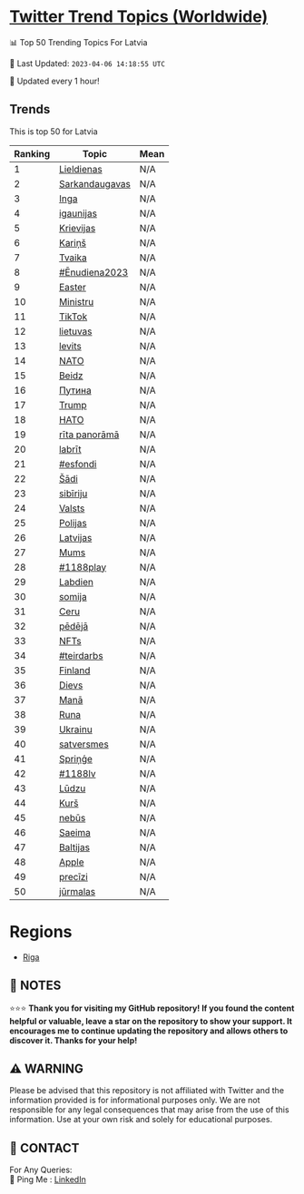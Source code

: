 [Twitter Trend Topics (Worldwide)](https://github.com/ErcinDedeoglu/Twitter-Trend-Topics)
==========


📊 Top 50 Trending Topics For Latvia

📆 Last Updated: `2023-04-06 14:18:55 UTC`

🔧 Updated every 1 hour!


## Trends

This is top 50 for Latvia

| Ranking | Topic | Mean |
| ------- | ------------ | ------------ |
| 1 | [Lieldienas](http://twitter.com/search?q=Lieldienas) | N/A |
| 2 | [Sarkandaugavas](http://twitter.com/search?q=Sarkandaugavas) | N/A |
| 3 | [Inga](http://twitter.com/search?q=Inga) | N/A |
| 4 | [igaunijas](http://twitter.com/search?q=igaunijas) | N/A |
| 5 | [Krievijas](http://twitter.com/search?q=Krievijas) | N/A |
| 6 | [Kariņš](http://twitter.com/search?q=Kari%c5%86%c5%a1) | N/A |
| 7 | [Tvaika](http://twitter.com/search?q=Tvaika) | N/A |
| 8 | [#Ēnudiena2023](http://twitter.com/search?q=%23%c4%92nudiena2023) | N/A |
| 9 | [Easter](http://twitter.com/search?q=Easter) | N/A |
| 10 | [Ministru](http://twitter.com/search?q=Ministru) | N/A |
| 11 | [TikTok](http://twitter.com/search?q=TikTok) | N/A |
| 12 | [lietuvas](http://twitter.com/search?q=lietuvas) | N/A |
| 13 | [levits](http://twitter.com/search?q=levits) | N/A |
| 14 | [NATO](http://twitter.com/search?q=NATO) | N/A |
| 15 | [Beidz](http://twitter.com/search?q=Beidz) | N/A |
| 16 | [Путина](http://twitter.com/search?q=%d0%9f%d1%83%d1%82%d0%b8%d0%bd%d0%b0) | N/A |
| 17 | [Trump](http://twitter.com/search?q=Trump) | N/A |
| 18 | [НАТО](http://twitter.com/search?q=%d0%9d%d0%90%d0%a2%d0%9e) | N/A |
| 19 | [rīta panorāmā](http://twitter.com/search?q=r%c4%abta+panor%c4%81m%c4%81) | N/A |
| 20 | [labrīt](http://twitter.com/search?q=labr%c4%abt) | N/A |
| 21 | [#esfondi](http://twitter.com/search?q=%23esfondi) | N/A |
| 22 | [Šādi](http://twitter.com/search?q=%c5%a0%c4%81di) | N/A |
| 23 | [sibīriju](http://twitter.com/search?q=sib%c4%abriju) | N/A |
| 24 | [Valsts](http://twitter.com/search?q=Valsts) | N/A |
| 25 | [Polijas](http://twitter.com/search?q=Polijas) | N/A |
| 26 | [Latvijas](http://twitter.com/search?q=Latvijas) | N/A |
| 27 | [Mums](http://twitter.com/search?q=Mums) | N/A |
| 28 | [#1188play](http://twitter.com/search?q=%231188play) | N/A |
| 29 | [Labdien](http://twitter.com/search?q=Labdien) | N/A |
| 30 | [somija](http://twitter.com/search?q=somija) | N/A |
| 31 | [Ceru](http://twitter.com/search?q=Ceru) | N/A |
| 32 | [pēdējā](http://twitter.com/search?q=p%c4%93d%c4%93j%c4%81) | N/A |
| 33 | [NFTs](http://twitter.com/search?q=NFTs) | N/A |
| 34 | [#teirdarbs](http://twitter.com/search?q=%23teirdarbs) | N/A |
| 35 | [Finland](http://twitter.com/search?q=Finland) | N/A |
| 36 | [Dievs](http://twitter.com/search?q=Dievs) | N/A |
| 37 | [Manā](http://twitter.com/search?q=Man%c4%81) | N/A |
| 38 | [Runa](http://twitter.com/search?q=Runa) | N/A |
| 39 | [Ukrainu](http://twitter.com/search?q=Ukrainu) | N/A |
| 40 | [satversmes](http://twitter.com/search?q=satversmes) | N/A |
| 41 | [Spriņģe](http://twitter.com/search?q=Spri%c5%86%c4%a3e) | N/A |
| 42 | [#1188lv](http://twitter.com/search?q=%231188lv) | N/A |
| 43 | [Lūdzu](http://twitter.com/search?q=L%c5%abdzu) | N/A |
| 44 | [Kurš](http://twitter.com/search?q=Kur%c5%a1) | N/A |
| 45 | [nebūs](http://twitter.com/search?q=neb%c5%abs) | N/A |
| 46 | [Saeima](http://twitter.com/search?q=Saeima) | N/A |
| 47 | [Baltijas](http://twitter.com/search?q=Baltijas) | N/A |
| 48 | [Apple](http://twitter.com/search?q=Apple) | N/A |
| 49 | [precīzi](http://twitter.com/search?q=prec%c4%abzi) | N/A |
| 50 | [jūrmalas](http://twitter.com/search?q=j%c5%abrmalas) | N/A |



# Regions

* [Riga](</Latvia/Riga.md>)



## 📝 NOTES

⭐⭐⭐ **Thank you for visiting my GitHub repository! If you found the content helpful or valuable, leave a star on the repository to show your support. It encourages me to continue updating the repository and allows others to discover it. Thanks for your help!**


## ⚠️ WARNING

Please be advised that this repository is not affiliated with Twitter and the information provided is for informational purposes only. We are not responsible for any legal consequences that may arise from the use of this information. Use at your own risk and solely for educational purposes.


## 📨 CONTACT

 For Any Queries:  
            🏓 Ping Me : [LinkedIn](https://www.linkedin.com/in/ercindedeoglu/)
